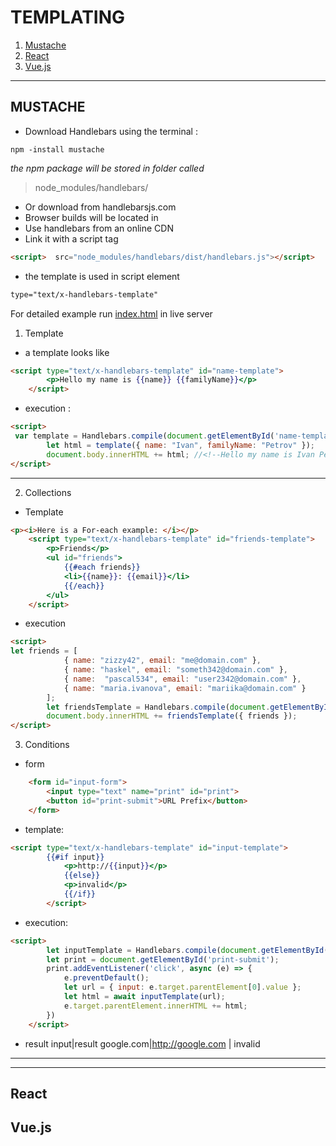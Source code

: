 # TEMPLATING
1. [Mustache](#MUSTACHE)
1. [React](#React)
1. [Vue.js](#Vue\.js)
___
## MUSTACHE
* Download Handlebars using the terminal :

```npm
npm -install mustache
```
*the npm package will be stored in folder called* 
> node_modules/handlebars/

* Or download from handlebarsjs.com
* Browser builds will be located in
* Use handlebars from an online CDN
* Link it with a script tag
```html
<script>  src="node_modules/handlebars/dist/handlebars.js"></script>
```
* the template is used in script element
```html 
type="text/x-handlebars-template"
```

For detailed example run [index.html](./lab/demo/index.html) in live server
1. Template
- a template looks like
``` html
<script type="text/x-handlebars-template" id="name-template">
        <p>Hello my name is {{name}} {{familyName}}</p>
    </script>
```
- execution :
```html
<script>
 var template = Handlebars.compile(document.getElementById('name-template').innerHTML);
        let html = template({ name: "Ivan", familyName: "Petrov" });
        document.body.innerHTML += html; //<!--Hello my name is Ivan Petrov-->
</script>
```
___
2. Collections
- Template
```html
<p><i>Here is a For-each example: </i></p>
    <script type="text/x-handlebars-template" id="friends-template">
        <p>Friends</p>
        <ul id="friends">
            {{#each friends}}
            <li>{{name}}: {{email}}</li>
            {{/each}}
        </ul>
    </script>
```
- execution
```html
<script>
let friends = [
            { name: "zizzy42", email: "me@domain.com" },
            { name: "haskel", email: "someth342@domain.com" },
            { name:  "pascal534", email: "user2342@domain.com" },
            { name: "maria.ivanova", email: "mariika@domain.com" }
        ];
        let friendsTemplate = Handlebars.compile(document.getElementById('friends-template').innerHTML);
        document.body.innerHTML += friendsTemplate({ friends });
</script>
```
3. Conditions
- form
```html
    <form id="input-form">
        <input type="text" name="print" id="print">
        <button id="print-submit">URL Prefix</button>
    </form>
```
- template:
```html
<script type="text/x-handlebars-template" id="input-template">
        {{#if input}}
            <p>http://{{input}}</p>
            {{else}}
            <p>invalid</p>
            {{/if}}
        </script>
```
- execution:
```html
<script>
        let inputTemplate = Handlebars.compile(document.getElementById('input-template').innerHTML);
        let print = document.getElementById('print-submit');
        print.addEventListener('click', async (e) => {
            e.preventDefault();
            let url = { input: e.target.parentElement[0].value };
            let html = await inputTemplate(url);
            e.target.parentElement.innerHTML += html;
        })
    </script>
```
- result
input|result
google.com|http://google.com
 | invalid
___

***
## React


## Vue.js
